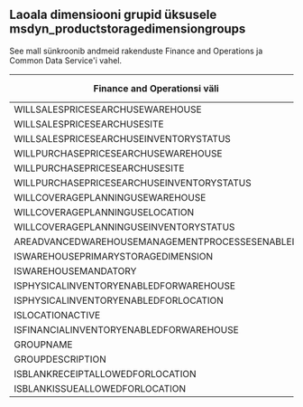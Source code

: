 ## <a name="storage-dimension-groups-to-msdyn_productstoragedimensiongroups"></a>Laoala dimensiooni grupid üksusele msdyn_productstoragedimensiongroups

See mall sünkroonib andmeid rakenduste Finance and Operations ja Common Data Service'i vahel.

Finance and Operationsi väli | Kaardi tüüp | Muu Dynamics 365 väli | Vaikeväärtus
---|---|---|---
WILLSALESPRICESEARCHUSEWAREHOUSE | >< | msdyn_willsalespricesearchusewarehouse | 
WILLSALESPRICESEARCHUSESITE | >< | msdyn_willsalespricesearchusesite | 
WILLSALESPRICESEARCHUSEINVENTORYSTATUS | >< | msdyn_willsalespricesearchuseinventorystatus | 
WILLPURCHASEPRICESEARCHUSEWAREHOUSE | >< | msdyn_willpurchasepricesearchusewarehouse | 
WILLPURCHASEPRICESEARCHUSESITE | >< | msdyn_willpurchasepricesearchusesite | 
WILLPURCHASEPRICESEARCHUSEINVENTORYSTATUS | >< | msdyn_willpurchpricesearchuseinventstatus | 
WILLCOVERAGEPLANNINGUSEWAREHOUSE | >< | msdyn_willcoverageplanusewarehouse | 
WILLCOVERAGEPLANNINGUSELOCATION | >< | msdyn_iscoverageplanenabledforlocation | 
WILLCOVERAGEPLANNINGUSEINVENTORYSTATUS | >< | msdyn_willcoverageplanuseinventorystatus | 
AREADVANCEDWAREHOUSEMANAGEMENTPROCESSESENABLED | >< | msdyn_areadvancedwmprocessesenabled | 
ISWAREHOUSEPRIMARYSTORAGEDIMENSION | >< | msdyn_iswarehouseprimarystoragedimension | 
ISWAREHOUSEMANDATORY | >< | msdyn_iswarehousemandatory | 
ISPHYSICALINVENTORYENABLEDFORWAREHOUSE | >< | msdyn_isphysicalinventoryenabledforwarehouse | 
ISPHYSICALINVENTORYENABLEDFORLOCATION | >< | msdyn_isphysicalinventoryenabledforlocation | 
ISLOCATIONACTIVE | >< | msdyn_islocationactive | 
ISFINANCIALINVENTORYENABLEDFORWAREHOUSE | >< | msdyn_isfinancialinventoryenabledforwarehouse | 
GROUPNAME | = | msdyn_groupname | 
GROUPDESCRIPTION | = | msdyn_groupdescription | 
ISBLANKRECEIPTALLOWEDFORLOCATION | >< | msdyn_isblankreceiptallowedforlocation | 
ISBLANKISSUEALLOWEDFORLOCATION | >< | msdyn_isblankissueallowedforlocation | 
